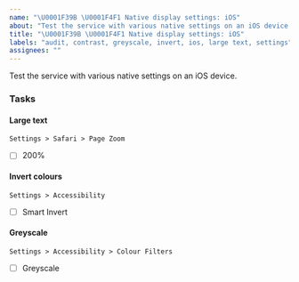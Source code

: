 ```yaml
---
name: "\U0001F39B \U0001F4F1 Native display settings: iOS"
about: "Test the service with various native settings on an iOS device."
title: "\U0001F39B \U0001F4F1 Native display settings: iOS"
labels: "audit, contrast, greyscale, invert, ios, large text, settings"
assignees: ""
---
```

Test the service with various native settings on an iOS device.

### Tasks

#### Large text

`Settings > Safari > Page Zoom`

- [ ] 200%

#### Invert colours

`Settings > Accessibility`

- [ ] Smart Invert

#### Greyscale

`Settings > Accessibility > Colour Filters`

- [ ] Greyscale
